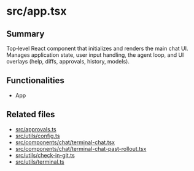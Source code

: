 # src/app.tsx

## Summary
Top‑level React component that initializes and renders the main chat UI. Manages
application state, user input handling, the agent loop, and UI overlays (help,
diffs, approvals, history, models).

## Functionalities
- App

## Related files
- [src/approvals.ts](approvals.ts.md)
- [src/utils/config.ts](utils/config.ts.md)
- [src/components/chat/terminal-chat.tsx](components/chat/terminal-chat.tsx.md)
- [src/components/chat/terminal-chat-past-rollout.tsx](components/chat/terminal-chat-past-rollout.tsx.md)
- [src/utils/check-in-git.ts](utils/check-in-git.ts.md)
- [src/utils/terminal.ts](utils/terminal.ts.md)